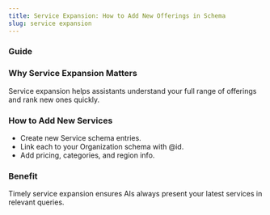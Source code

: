 ```yaml
---
title: Service Expansion: How to Add New Offerings in Schema
slug: service expansion
---
```


### Guide
### Why Service Expansion Matters
Service expansion helps assistants understand your full range of offerings and rank new ones quickly.

### How to Add New Services
- Create new Service schema entries.
- Link each to your Organization schema with @id.
- Add pricing, categories, and region info.

### Benefit
Timely service expansion ensures AIs always present your latest services in relevant queries.